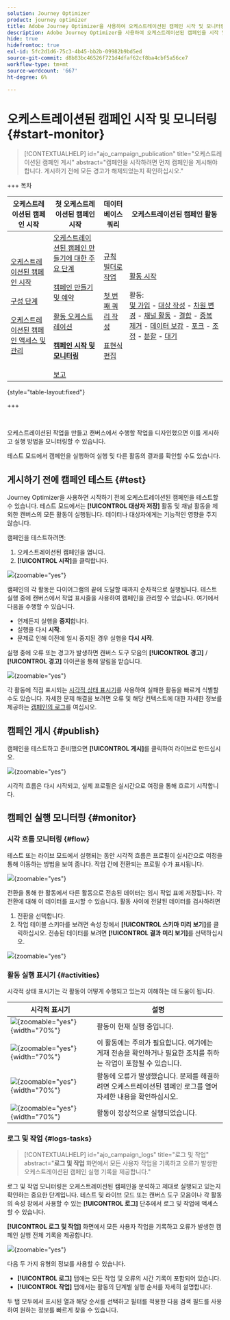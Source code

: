 ```yaml
---
solution: Journey Optimizer
product: journey optimizer
title: Adobe Journey Optimizer을 사용하여 오케스트레이션된 캠페인 시작 및 모니터링
description: Adobe Journey Optimizer을 사용하여 오케스트레이션된 캠페인을 시작 및 모니터링하는 방법을 알아봅니다.
hide: true
hidefromtoc: true
exl-id: 5fc2d1d6-75c3-4b45-bb2b-09982b9bd5ed
source-git-commit: d8b83bc46526f721d4dfaf62cf8ba4cbf5a56ce7
workflow-type: tm+mt
source-wordcount: '667'
ht-degree: 6%

---
```


# 오케스트레이션된 캠페인 시작 및 모니터링 {#start-monitor}

>[!CONTEXTUALHELP]
>id="ajo_campaign_publication"
>title="오케스트레이션된 캠페인 게시"
>abstract="캠페인을 시작하려면 먼저 캠페인을 게시해야 합니다. 게시하기 전에 모든 경고가 해제되었는지 확인하십시오."

+++ 목차

| 오케스트레이션된 캠페인 시작 | 첫 오케스트레이션된 캠페인 시작 | 데이터베이스 쿼리 | 오케스트레이션된 캠페인 활동 |
|---|---|---|---|
| [오케스트레이션된 캠페인 시작](gs-orchestrated-campaigns.md)<br/><br/>[구성 단계](configuration-steps.md)<br/><br/>[오케스트레이션된 캠페인 액세스 및 관리](access-manage-orchestrated-campaigns.md) | [오케스트레이션된 캠페인 만들기에 대한 주요 단계](gs-campaign-creation.md)<br/><br/>[캠페인 만들기 및 예약](create-orchestrated-campaign.md)<br/><br/>[활동 오케스트레이션](orchestrate-activities.md)<br/><br/><b>[캠페인 시작 및 모니터링](start-monitor-campaigns.md)</b><br/><br/>[보고](reporting-campaigns.md) | [규칙 빌더로 작업](orchestrated-rule-builder.md)<br/><br/>[첫 번째 쿼리 작성](build-query.md)<br/><br/>[표현식 편집](edit-expressions.md) | [활동 시작](activities/about-activities.md)<br/><br/>활동:<br/>[및 가입](activities/and-join.md) - [대상 작성](activities/build-audience.md) - [차원 변경](activities/change-dimension.md) - [채널 활동](activities/channels.md) - [결합](activities/combine.md) - [중복 제거](activities/deduplication.md) - [데이터 보강](activities/enrichment.md) - [포크](activities/fork.md) - [조정](activities/reconciliation.md) - [분할](activities/split.md) - [대기](activities/wait.md) |

{style="table-layout:fixed"}

+++

<br/>

오케스트레이션된 작업을 만들고 캔버스에서 수행할 작업을 디자인했으면 이를 게시하고 실행 방법을 모니터링할 수 있습니다.

테스트 모드에서 캠페인을 실행하여 실행 및 다른 활동의 결과를 확인할 수도 있습니다.

## 게시하기 전에 캠페인 테스트 {#test}

Journey Optimizer을 사용하면 시작하기 전에 오케스트레이션된 캠페인을 테스트할 수 있습니다. 테스트 모드에서는 **[!UICONTROL 대상자 저장]** 활동 및 채널 활동을 제외한 캔버스의 모든 활동이 실행됩니다. 데이터나 대상자에게는 기능적인 영향을 주지 않습니다.

캠페인을 테스트하려면:

1. 오케스트레이션된 캠페인을 엽니다.
2. **[!UICONTROL 시작]**&#x200B;을 클릭합니다.

![](assets/campaign-start.png){zoomable="yes"}

캠페인의 각 활동은 다이어그램의 끝에 도달할 때까지 순차적으로 실행됩니다. 테스트 실행 중에 캔버스에서 작업 표시줄을 사용하여 캠페인을 관리할 수 있습니다. 여기에서 다음을 수행할 수 있습니다.

* 언제든지 실행을 **중지**&#x200B;합니다.
* 실행을 다시 **시작**.
* 문제로 인해 이전에 일시 중지된 경우 실행을 **다시 시작**.

실행 중에 오류 또는 경고가 발생하면 캔버스 도구 모음의 **[!UICONTROL 경고]** / **[!UICONTROL 경고]** 아이콘을 통해 알림을 받습니다.

![](assets/campaign-warning.png){zoomable="yes"}

각 활동에 직접 표시되는 [시각적 상태 표시기](#activities)를 사용하여 실패한 활동을 빠르게 식별할 수도 있습니다. 자세한 문제 해결을 보려면 오류 및 해당 컨텍스트에 대한 자세한 정보를 제공하는 [캠페인의 로그](#logs-tasks)를 여십시오.

## 캠페인 게시 {#publish}

캠페인을 테스트하고 준비했으면 **[!UICONTROL 게시]**&#x200B;를 클릭하여 라이브로 만드십시오.

![](assets/campaign-publish.png){zoomable="yes"}

시각적 흐름은 다시 시작되고, 실제 프로필은 실시간으로 여정을 통해 흐르기 시작합니다.

## 캠페인 실행 모니터링 {#monitor}

### 시각 흐름 모니터링 {#flow}

테스트 또는 라이브 모드에서 실행되는 동안 시각적 흐름은 프로필이 실시간으로 여정을 통해 이동하는 방법을 보여 줍니다. 작업 간에 전환되는 프로필 수가 표시됩니다.

![](assets/workflow-execution.png){zoomable="yes"}

전환을 통해 한 활동에서 다른 활동으로 전송된 데이터는 임시 작업 표에 저장됩니다. 각 전환에 대해 이 데이터를 표시할 수 있습니다. 활동 사이에 전달된 데이터를 검사하려면

1. 전환을 선택합니다.
1. 작업 테이블 스키마를 보려면 속성 창에서 **[!UICONTROL 스키마 미리 보기]**&#x200B;를 클릭하십시오. 전송된 데이터를 보려면 **[!UICONTROL 결과 미리 보기]**&#x200B;를 선택하십시오.

![](assets/transition.png){zoomable="yes"}

### 활동 실행 표시기 {#activities}

시각적 상태 표시기는 각 활동이 어떻게 수행되고 있는지 이해하는 데 도움이 됩니다.

| 시각적 표시기 | 설명 |
|-----|------------|
| ![](assets/activity-status-pending.png){zoomable="yes"}{width="70%"} | 활동이 현재 실행 중입니다. |
| ![](assets/activity-status-orange.png){zoomable="yes"}{width="70%"} | 이 활동에는 주의가 필요합니다. 여기에는 게재 전송을 확인하거나 필요한 조치를 취하는 작업이 포함될 수 있습니다. |
| ![](assets/activity-status-red.png){zoomable="yes"}{width="70%"} | 활동에 오류가 발생했습니다. 문제를 해결하려면 오케스트레이션된 캠페인 로그를 열어 자세한 내용을 확인하십시오. |
| ![](assets/activity-status-green.png){zoomable="yes"}{width="70%"} | 활동이 정상적으로 실행되었습니다. |

### 로그 및 작업 {#logs-tasks}

>[!CONTEXTUALHELP]
>id="ajo_campaign_logs"
>title="로그 및 작업"
>abstract="**로그 및 작업** 화면에서 모든 사용자 작업을 기록하고 오류가 발생한 오케스트레이션된 캠페인 실행 기록을 제공합니다."

로그 및 작업 모니터링은 오케스트레이션된 캠페인을 분석하고 제대로 실행되고 있는지 확인하는 중요한 단계입니다. 테스트 및 라이브 모드 또는 캔버스 도구 모음이나 각 활동의 속성 창에서 사용할 수 있는 **[!UICONTROL 로그]** 단추에서 로그 및 작업에 액세스할 수 있습니다.

**[!UICONTROL 로그 및 작업]** 화면에서 모든 사용자 작업을 기록하고 오류가 발생한 캠페인 실행 전체 기록을 제공합니다.

![](assets/workflow-logs.png){zoomable="yes"}

다음 두 가지 유형의 정보를 사용할 수 있습니다.

* **[!UICONTROL 로그]** 탭에는 모든 작업 및 오류의 시간 기록이 포함되어 있습니다.
* **[!UICONTROL 작업]** 탭에서는 활동의 단계별 실행 순서를 자세히 설명합니다.

두 탭 모두에서 표시된 열과 해당 순서를 선택하고 필터를 적용한 다음 검색 필드를 사용하여 원하는 정보를 빠르게 찾을 수 있습니다.
